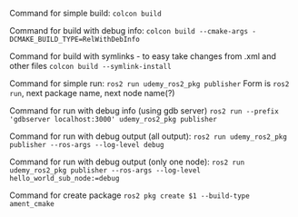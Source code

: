 Command for simple build:
`colcon build`

Command for build with debug info:
`colcon build --cmake-args -DCMAKE_BUILD_TYPE=RelWithDebInfo`

Command for build with symlinks - to easy take changes from .xml and other files
`colcon build --symlink-install`

Command for simple run:
`ros2 run udemy_ros2_pkg publisher`
Form is `ros2 run`, next package name, next node name(?)

Command for run with debug info (using gdb server)
`ros2 run --prefix 'gdbserver localhost:3000' udemy_ros2_pkg publisher`

Command for run with debug output (all output):
`ros2 run udemy_ros2_pkg publisher --ros-args --log-level debug`

Command for run with debug output (only one node):
`ros2 run udemy_ros2_pkg publisher --ros-args --log-level hello_world_sub_node:=debug`

Command for create package
`ros2 pkg create $1 --build-type ament_cmake`